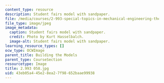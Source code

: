 ```yaml
---
content_type: resource
description: Student fairs model with sandpaper.
file: /media/courses/2-993-special-topics-in-mechanical-engineering-the-art-and-science-of-boat-design-january-iap-2007/43eb05a445e28ea27f98652baae99938_2993058.jpg
file_type: image/jpeg
image_metadata:
  caption: Student fairs model with sandpaper.
  credit: Photo by Kurt Hasselbalch.
  image-alt: Student fairs model with sandpaper.
learning_resource_types: []
ocw_type: OCWImage
parent_title: Building the Models
parent_type: CourseSection
resourcetype: Image
title: 2.993 058.jpg
uid: 43eb05a4-45e2-8ea2-7f98-652baae99938
---
```

